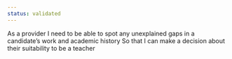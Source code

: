 ```yaml
---
status: validated
---
```


As a provider
I need to be able to spot any unexplained gaps in a candidate’s work and academic history
So that I can make a decision about their suitability to be a teacher

